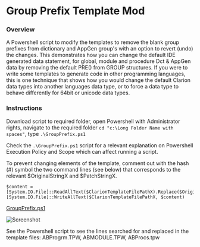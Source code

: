 # Group Prefix Template Mod

### Overview 

A Powershell script to modify the templates to remove the blank group prefixes from dictionary and AppGen group's with an option to revert (undo) the changes.
This demonstrates how you can change the default IDE generated data statement, for global, module and procedure Dct & AppGen data by removing the default PRE() from GROUP structures. If you were to write some templates to generate code in other programming languages, this is one technique that shows how you would change the default Clarion data types into another languages data type, or to force a data type to behave differently for 64bit or unicode data types.

### Instructions

Download script to required folder, open Powershell with Administrator rights, navigate to the required folder ```cd "c:\Long Folder Name with spaces"```, type ```.\GroupPrefix.ps1```

Check the ```.\GroupPrefix.ps1``` script for a relevant explanation on Powershell Execution Policy and Scope which can affect running a script.

To prevent changing elements of the template, comment out with the hash (#) symbol the two command lines (see below) that corresponds to the relevant $OriginalStringX and $PatchStringX.

```
$content = [System.IO.File]::ReadAllText($ClarionTemplateFilePathX).Replace($OriginalStringX,$PatchStringX)
[System.IO.File]::WriteAllText($ClarionTemplateFilePathX, $content)
```

[GroupPrefix.ps1](/GroupPrefix.ps1)

![Screenshot](https://github.com/Intelligent-Silicon/Clarion-Template-Customisation/tree/main/GroupPrefix.png)

See the Powershell script to see the lines searched for and replaced in the template files: ABProgrm.TPW, ABMODULE.TPW, ABProcs.tpw


